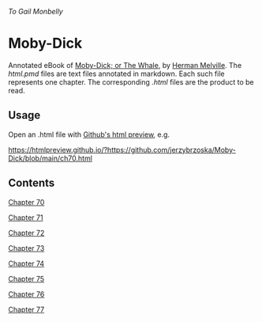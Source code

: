 *To Gail Monbelly*
# Moby-Dick
Annotated eBook of [Moby-Dick; or The Whale][2], by [Herman Melville][3]. The *html.pmd* files are text files annotated in markdown. Each such file represents one chapter. The corresponding *.html* files are the 
product to be read.

## Usage

Open an .html file with [Github's html preview][1], e.g.

<https://htmlpreview.github.io/?https://github.com/jerzybrzoska/Moby-Dick/blob/main/ch70.html>

## Contents

[Chapter 70][4]

[Chapter 71][5]

[Chapter 72][6]

[Chapter 73][7]

[Chapter 74][8]

[Chapter 75][9]

[Chapter 76][10]

[Chapter 77][11]



[1]: https://htmlpreview.github.io/?
[2]: https://www.gutenberg.org/ebooks/2701
[3]: https://en.wikipedia.org/wiki/Herman_Melville
[4]: https://htmlpreview.github.io/?https://github.com/jerzybrzoska/Moby-Dick/blob/main/ch70.html
[5]: https://htmlpreview.github.io/?https://github.com/jerzybrzoska/Moby-Dick/blob/main/ch71.html
[6]: https://htmlpreview.github.io/?https://github.com/jerzybrzoska/Moby-Dick/blob/main/ch72.html
[7]: https://htmlpreview.github.io/?https://github.com/jerzybrzoska/Moby-Dick/blob/main/ch73.html
[8]: https://htmlpreview.github.io/?https://github.com/jerzybrzoska/Moby-Dick/blob/main/ch74.html
[9]: https://htmlpreview.github.io/?https://github.com/jerzybrzoska/Moby-Dick/blob/main/ch75.html
[10]: https://htmlpreview.github.io/?https://github.com/jerzybrzoska/Moby-Dick/blob/main/ch76.html
[11]: https://htmlpreview.github.io/?https://github.com/jerzybrzoska/Moby-Dick/blob/main/ch77.html
